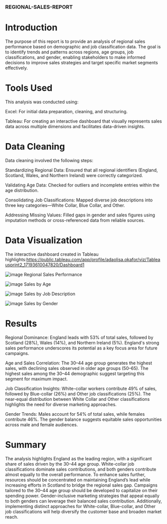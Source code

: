 ### REGIONAL-SALES-REPORT

# Introduction
The purpose of this report is to provide an analysis of regional sales performance based on demographic and job classification data. The goal is to identify trends and patterns across regions, age groups, job classifications, and gender, enabling stakeholders to make informed decisions to improve sales strategies and target specific market segments effectively.

# Tools Used
This analysis was conducted using:

Excel: For initial data preparation, cleaning, and structuring.

Tableau: For creating an interactive dashboard that visually represents sales data across multiple dimensions and facilitates data-driven insights.

# Data Cleaning
Data cleaning involved the following steps:

Standardizing Regional Data: Ensured that all regional identifiers (England, Scotland, Wales, and Northern Ireland) were correctly categorized.

Validating Age Data: Checked for outliers and incomplete entries within the age distribution.

Consolidating Job Classifications: Mapped diverse job descriptions into three key categories—White Collar, Blue Collar, and Other.

Addressing Missing Values: Filled gaps in gender and sales figures using imputation methods or cross-referenced data from reliable sources.

# Data Visualization
The interactive dashboard created in Tableau highlights:https://public.tableau.com/app/profile/adaolisa.okafor/viz/Tableausprint2_17193610047820/Dashboard1

![image](https://github.com/user-attachments/assets/c6d47215-ac5e-42ee-9bc7-e5a62aca5e5f)
Regional Sales Performance

![image](https://github.com/user-attachments/assets/c6ea3a67-d758-4938-b03e-04dc2fe29738)
Sales by Age

![image](https://github.com/user-attachments/assets/9ad19e78-0341-47ab-9b48-b4118d3af208)
Sales by Job Description

![image](https://github.com/user-attachments/assets/2c8272b2-1d79-4c82-a4b5-663dcab71459)
Sales by Gender

# Results
Regional Dominance: England leads with 53% of total sales, followed by Scotland (28%), Wales (14%), and Northern Ireland (5%). England's strong sales performance underscores its potential as a key focus area for future campaigns.

Age and Sales Correlation: The 30–44 age group generates the highest sales, with declining sales observed in older age groups (50–65). The highest sales among the 30–44 demographic suggest targeting this segment for maximum impact.

Job Classification Insights: White-collar workers contribute 49% of sales, followed by Blue-collar (26%) and Other job classifications (25%). The near-equal distribution between White Collar and Other classifications highlights the need for diverse marketing approaches.

Gender Trends: Males account for 54% of total sales, while females contribute 46%. The gender balance suggests equitable sales opportunities across male and female audiences.

# Summary
The analysis highlights England as the leading region, with a significant share of sales driven by the 30–44 age group. White-collar job classifications dominate sales contributions, and both genders contribute almost equally to the overall performance.
To enhance sales further, resources should be concentrated on maintaining England’s lead while increasing efforts in Scotland to bridge the regional sales gap. Campaigns tailored to the 30–44 age group should be developed to capitalize on their spending power. Gender-inclusive marketing strategies that appeal equally to both genders can leverage their balanced sales contribution. Additionally, implementing distinct approaches for White-collar, Blue-collar, and Other job classifications will help diversify the customer base and broaden market reach.
